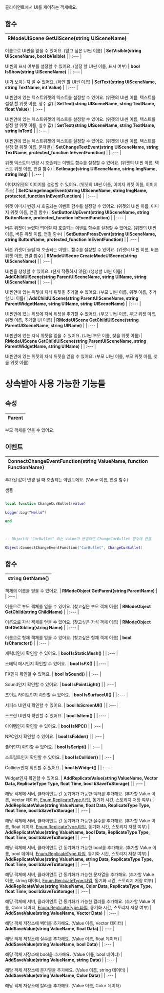 
클라이언트에서 UI를 제어하는 객체에요. 
## **함수**

| **RModeUIScene GetUIScene(string UISceneName)** |
| :--- |

이름으로 UI씬을 얻을 수 있어요. (얻고 싶은 UI씬 이름) 
| **SetVisible(string UISceneName, bool bVisible)** |
| :--- |

UI씬의 표시 여부를 설정할 수 있어요. (설정 할 UI씬 이름, 표시 여부) 
| **bool IsShow(string UISceneName)** |
| :--- |

UI가 보이는지 알 수 있어요. (확인 할 UI씬 이름) 
| **SetText(string UISceneName, string TextName, int Value)** |
| :--- |

UI씬안에 있는 텍스트위젯의 텍스트를 설정할 수 있어요. (위젯의 UI씬 이름, 텍스트를 설정 할 위젯 이름, 정수 값) 
| **SetText(string UISceneName, string TextName, float Value)** |
| :--- |

UI씬안에 있는 텍스트위젯의 텍스트를 설정할 수 있어요. (위젯의 UI씬 이름, 텍스트를 설정 할 위젯 이름, 실수 값) 
| **SetText(string UISceneName, string TextName, string InText)** |
| :--- |

UI씬안에 있는 텍스트위젯의 텍스트를 설정할 수 있어요. (위젯의 UI씬 이름, 텍스트를 설정 할 위젯 이름, 문자열) 
| **SetChangeTextEvent(string UISceneName, string TextName, protected_function InEventFunction)** |
| :--- |

위젯 텍스트의 변경 시 호출되는 이벤트 함수를 설정할 수 있어요. (위젯의 UI씬 이름, 텍스트 위젯 이름, 연결 함수) 
| **SetImage(string UISceneName, string ImgName, string Img)** |
| :--- |

이미지위젯의 이미지를 설정할 수 있어요. (위젯의 UI씬 이름, 이미지 위젯 이름, 이미지 주소) 
| **SetChangeImageEvent(string UISceneName, string ImgName, protected_function InEventFunction)** |
| :--- |

위젯 이미지 변경 시 호출되는 이벤트 함수를 설정할 수 있어요. (위젯의 UI씬 이름, 이미지 위젯 이름, 연결 함수) 
| **SetButtonUpEvent(string UISceneName, string ButtonName, protected_function InEventFunction)** |
| :--- |

버튼 위젯이 눌렸다 띄어질 때 호출되는 이벤트 함수를 설정할 수 있어요. (위젯의 UI씬 이름, 버튼 위젯 이름, 연결 함수) 
| **SetButtonPressEvent(string UISceneName, string ButtonName, protected_function InEventFunction)** |
| :--- |

버튼 위젯이 눌릴 때 호출되는 이벤트 함수를 설정할 수 있어요. (위젯의 UI씬 이름, 버튼 위젯 이름, 연결 함수) 
| **RModeUIScene CreateModeUIScene(string UISceneName)** |
| :--- |

UI씬을 생성할 수 있어요. (현재 작동하지 않음) (생성할 UI씬 이름) 
| **AddChildUIScene(string ParentUISceneName, string UIName, string UISceneName)** |
| :--- |

UI씬안에 있는 위젯에 자식 위젯을 추가할 수 있어요. (부모 UI씬 이름, 위젯 이름, 추가 할 UI 이름) 
| **AddChildUIScene(string ParentUISceneName, string ParentWidgetName, string UIName, string UISceneName)** |
| :--- |

UI씬안에 있는 위젯에 자식 위젯을 추가할 수 있어요. (부모 UI씬 이름, 부모 위젯 이름, 위젯 이름, 추가할 UI 이름) 
| **RModeUIScene GetChildUIScene(string ParentUISceneName, string UIName)** |
| :--- |

UI씬안에 있는 자식 위젯을 얻을 수 있어요. (UI씬 부모 이름, 찾을 위젯 이름) 
| **RModeUIScene GetChildUIScene(string ParentUISceneName, string ParentWidgetName, string UIName)** |
| :--- |

UI씬안에 있는 위젯의 자식 위젯을 얻을 수 있어요. (부모 UI씬 이름, 부모 위젯 이름, 찾을 위젯 이름) 
# **상속받아 사용 가능한 기능들**

## **속성**

| **Parent** |
| :--- |

부모 객체를 얻을 수 있어요. 
## **이벤트**

| **ConnectChangeEventFunction(string ValueName, function FunctionName)** |
| :--- |

추가된 값이 변경 될 때 호출되는 이벤트에요. (Value 이름, 연결 함수) 

샘플 

```lua

local function ChangeCurBullet(value) 

Logger:Log(“Hello”) 

end 

 

-- Object의 "CurBullet" 라는 Value가 변경되면 ChangeCurBullet 함수에 연결 

Object:ConnectChangeEventFunction("CurBullet", ChangeCurBullet)   

``` 
## **함수**

| **string GetName()** |
| :--- |

객체의 이름을 얻을 수 있어요. 
| **RModeObject GetParent(string ParentName)** |
| :--- |

이름으로 부모 객체를 얻을 수 있어요. (찾고싶은 부모 객체 이름) 
| **RModeObject GetChild(string ChildName)** |
| :--- |

이름으로 자식 객체를 얻을 수 있어요. (찾고싶은 자식 객체 이름) 
| **RModeObject GetGetSibling(string Name)** |
| :--- |

이름으로 형제 객체를 얻을 수 있어요. (찾고싶은 형제 객체 이름) 
| **bool IsCharacter()** |
| :--- |

캐릭터인지 확인할 수 있어요. 
| **bool IsStaticMesh()** |
| :--- |

스테틱 메시인지 확인할 수 있어요. 
| **bool IsFX()** |
| :--- |

FX인지 확인할 수 있어요. 
| **bool IsSound()** |
| :--- |

Sound인지 확인할 수 있어요. 
| **bool IsPointLight()** |
| :--- |

포인트 라이트인지 확인할 수 있어요. 
| **bool IsSurfaceUI()** |
| :--- |

서피스 UI인지 확인할 수 있어요. 
| **bool IsScreenUI()** |
| :--- |

스크린 UI인지 확인할 수 있어요. 
| **bool IsItem()** |
| :--- |

아이템인지 확인할 수 있어요. 
| **bool IsNPC()** |
| :--- |

NPC인지 확인할 수 있어요. 
| **bool IsFolder()** |
| :--- |

폴더인지 확인할 수 있어요. 
| **bool IsScript()** |
| :--- |

스트립트인지 확인할 수 있어요. 
| **bool IsCollider()** |
| :--- |

Collider인지 확인할 수 있어요. 
| **bool IsWidget()** |
| :--- |

Widget인지 확인할 수 있어요. 
| **AddReplicateValue(string ValueName, Vector Data, ReplicateType Type, float Time, bool bSaveToStorage)** |
| :--- |

해당 객체에 서버, 클라이언트 간 동기화가 가능한 벡터를 추가해요. (추가할 Value 이름, Vector 데이터, [Enum.ReplicateType.타입](https://ditoland-utplus.gitbook.io/ditoland/api-reference/enums/replicatetype), 동기화 시간, 스토리지 저장 여부) 
| **AddReplicateValue(string ValueName, float Data, ReplicateType Type, float Time, bool bSaveToStorage)** |
| :--- |

해당 객체에 서버, 클라이언트 간 동기화가 가능한 실수를 추가해요. (추가할 Value 이름, float 데이터, [Enum.ReplicateType.타입](https://ditoland-utplus.gitbook.io/ditoland/api-reference/enums/replicatetype), 동기화 시간, 스토리지 저장 여부) 
| **AddReplicateValue(string ValueName, bool Data, ReplicateType Type, float Time, bool bSaveToStorage)** |
| :--- |

해당 객체에 서버, 클라이언트 간 동기화가 가능한 bool를 추가해요. (추가할 Value 이름, bool 데이터, [Enum.ReplicateType.타입](https://ditoland-utplus.gitbook.io/ditoland/api-reference/enums/replicatetype), 동기화 시간, 스토리지 저장 여부) 
| **AddReplicateValue(string ValueName, string Data, ReplicateType Type, float Time, bool bSaveToStorage)** |
| :--- |

해당 객체에 서버, 클라이언트 간 동기화가 가능한 문자열을 추가해요. (추가할 Value 이름, string 데이터, [Enum.ReplicateType.타입](https://ditoland-utplus.gitbook.io/ditoland/api-reference/enums/replicatetype), 동기화 시간, 스토리지 저장 여부) 
| **AddReplicateValue(string ValueName, Color Data, ReplicateType Type, float Time, bool bSaveToStorage)** |
| :--- |

해당 객체에 서버, 클라이언트 간 동기화가 가능한 컬러를 추가해요. (추가할 Value 이름, Color 데이터, [Enum.ReplicateType.타입](https://ditoland-utplus.gitbook.io/ditoland/api-reference/enums/replicatetype), 동기화 시간, 스토리지 저장 여부) 
| **AddSaveValue(string ValueName, Vector Data)** |
| :--- |

해당 객체 저장소에 벡터를 추가해요. (Value 이름, Vector 데이터) 
| **AddSaveValue(string ValueName, float Data)** |
| :--- |

해당 객체 저장소에 실수를 추가해요. (Value 이름, float 데이터) 
| **AddSaveValue(string ValueName, bool Data)** |
| :--- |

해당 객체 저장소에 bool을 추가해요. (Value 이름, bool 데이터) 
| **AddSaveValue(string ValueName, string Data)** |
| :--- |

해당 객체 저장소에 문자열을 추가해요. (Value 이름, string 데이터) 
| **AddSaveValue(string ValueName, Color Data)** |
| :--- |

해당 객체 저장소에 칼라를 추가해요. (Value 이름, Color 데이터) 
